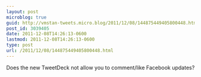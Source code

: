 ```yaml
---
layout: post
microblog: true
guid: http://vmstan-tweets.micro.blog/2011/12/08/144875449405800448.html
post_id: 3039405
date: 2011-12-08T14:26:13-0600
lastmod: 2011-12-08T14:26:13-0600
type: post
url: /2011/12/08/144875449405800448.html
---
```

Does the new TweetDeck not allow you to comment/like Facebook updates?
